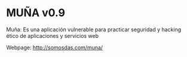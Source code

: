 # MUÑA v0.9
Muña: Es una aplicación vulnerable para practicar seguridad y hacking ético de aplicaciones y servicios web 

Webpage:
http://somosdas.com/muna/
